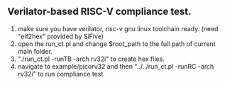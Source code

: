 ## Verilator-based RISC-V compliance test.

1. make sure you have verilator, risc-v gnu linux toolchain ready.
  (need "elf2hex" provided by SiFive)
2. open the run_ct.pl and change $root_path to the full path of current main folder.
3. "./run_ct.pl -runTB -arch rv32i" to create hex files.
4. navigate to example/picorv32 and then "../../run_ct.pl -runRC -arch rv32i" to run compliance test

